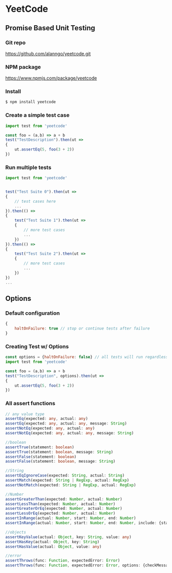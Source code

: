 # YeetCode

## Promise Based Unit Testing

### Git repo
https://github.com/alanngo/yeetcode.git

### NPM package
https://www.npmjs.com/package/yeetcode

### Install

```bash
$ npm install yeetcode
```

### Create a simple test case

```js
import test from 'yeetcode'

const foo = (a,b) => a + b
test("TestDescription").then(ut =>
{
    ut.assertEq(5, foo(3 + 2))
})
```

### Run multiple tests
```js
import test from 'yeetcode'


test("Test Suite 0").then(ut =>
{
    // test cases here
    ...
}).then(() =>
{
    test("Test Suite 1").then(ut =>
    {
        // more test cases
        ...
    })
}).then(() =>
{
    test("Test Suite 2").then(ut =>
    {
        // more test cases
        ...
    })
})
...
```

## Options

### Default configuration
```js
{
    haltOnFailure: true // stop or continue tests after failure
}
```

### Creating Test w/ Options
```js
const options = {haltOnFailure: false} // all tests will run regardless of failure
import test from 'yeetcode'

const foo = (a,b) => a + b
test("TestDescription", options).then(ut =>
{
    ut.assertEq(5, foo(3 + 2))
})
```



### All assert functions
```ts
// any value type
assertEq(expected: any, actual: any)
assertEq(expected: any, actual: any, message: String)
assertNotEq(expected: any, actual: any)
assertNotEq(expected: any, actual: any, message: String)

//boolean
assertTrue(statement: boolean)
assertTrue(statement: boolean, message: String)
assertFalse(statement: boolean)
assertFalse(statement: boolean, message: String)

//String
assertEqIgnoreCase(expected: String, actual: String)
assertMatch(expected: String | RegExp, actual: RegExp)
assertNotMatch(expected: String | RegExp, actual: RegExp)

//Number
assertGreaterThan(expected: Number, actual: Number)
assertLessThan(expected: Number, actual: Number)
assertGreaterOrEq(expected: Number, actual: Number)
assertLessOrEq(expected: Number, actual: Number)
assertInRange(actual: Number, start: Number, end: Number)
assertInRange(actual: Number, start: Number, end: Number, include: {start: boolean, end: boolean})

//objects
assertKeyValue(actual: Object, key: String, value: any)
assertHasKey(actual: Object, key: String)
assertHasValue(actual: Object, value: any)

//error
assertThrows(func: Function, expectedError: Error)
assertThrows(func: Function, expectedError: Error, options: {checkMessage: boolean}, errorMessage: String)
```
